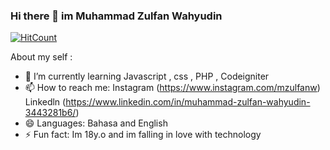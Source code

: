 ### Hi there 👋 im Muhammad Zulfan Wahyudin

[![HitCount](http://hits.dwyl.com/mzulfanw/mzulfanw.svg)](http://hits.dwyl.com/mzulfanw/mzulfanw)

About my self : 

- 🌱 I’m currently learning Javascript , css , PHP , Codeigniter
- 📫 How to reach me: Instagram (https://www.instagram.com/mzulfanw)
                       Linkedln (https://www.linkedin.com/in/muhammad-zulfan-wahyudin-3443281b6/)
- 😄 Languages: Bahasa and English
- ⚡ Fun fact: Im 18y.o and im falling in love with technology

